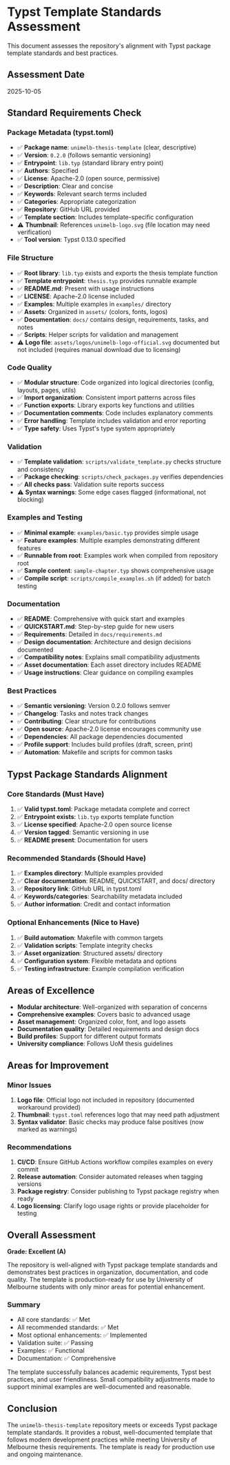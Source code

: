 # Typst Template Standards Assessment

This document assesses the repository's alignment with Typst package template standards and best
practices.

## Assessment Date

2025-10-05

## Standard Requirements Check

### Package Metadata (typst.toml)

- ✅ **Package name**: `unimelb-thesis-template` (clear, descriptive)
- ✅ **Version**: `0.2.0` (follows semantic versioning)
- ✅ **Entrypoint**: `lib.typ` (standard library entry point)
- ✅ **Authors**: Specified
- ✅ **License**: Apache-2.0 (open source, permissive)
- ✅ **Description**: Clear and concise
- ✅ **Keywords**: Relevant search terms included
- ✅ **Categories**: Appropriate categorization
- ✅ **Repository**: GitHub URL provided
- ✅ **Template section**: Includes template-specific configuration
- ⚠️  **Thumbnail**: References `unimelb-logo.svg` (file location may need verification)
- ✅ **Tool version**: Typst 0.13.0 specified

### File Structure

- ✅ **Root library**: `lib.typ` exists and exports the thesis template function
- ✅ **Template entrypoint**: `thesis.typ` provides runnable example
- ✅ **README.md**: Present with usage instructions
- ✅ **LICENSE**: Apache-2.0 license included
- ✅ **Examples**: Multiple examples in `examples/` directory
- ✅ **Assets**: Organized in `assets/` (colors, fonts, logos)
- ✅ **Documentation**: `docs/` contains design, requirements, tasks, and notes
- ✅ **Scripts**: Helper scripts for validation and management
- ⚠️  **Logo file**: `assets/logos/unimelb-logo-official.svg` documented but not included
  (requires manual download due to licensing)

### Code Quality

- ✅ **Modular structure**: Code organized into logical directories (config, layouts, pages,
  utils)
- ✅ **Import organization**: Consistent import patterns across files
- ✅ **Function exports**: Library exports key functions and utilities
- ✅ **Documentation comments**: Code includes explanatory comments
- ✅ **Error handling**: Template includes validation and error reporting
- ✅ **Type safety**: Uses Typst's type system appropriately

### Validation

- ✅ **Template validation**: `scripts/validate_template.py` checks structure and consistency
- ✅ **Package checking**: `scripts/check_packages.py` verifies dependencies
- ✅ **All checks pass**: Validation suite reports success
- ⚠️  **Syntax warnings**: Some edge cases flagged (informational, not blocking)

### Examples and Testing

- ✅ **Minimal example**: `examples/basic.typ` provides simple usage
- ✅ **Feature examples**: Multiple examples demonstrating different features
- ✅ **Runnable from root**: Examples work when compiled from repository root
- ✅ **Sample content**: `sample-chapter.typ` shows comprehensive usage
- ✅ **Compile script**: `scripts/compile_examples.sh` (if added) for batch testing

### Documentation

- ✅ **README**: Comprehensive with quick start and examples
- ✅ **QUICKSTART.md**: Step-by-step guide for new users
- ✅ **Requirements**: Detailed in `docs/requirements.md`
- ✅ **Design documentation**: Architecture and design decisions documented
- ✅ **Compatibility notes**: Explains small compatibility adjustments
- ✅ **Asset documentation**: Each asset directory includes README
- ✅ **Usage instructions**: Clear guidance on compiling examples

### Best Practices

- ✅ **Semantic versioning**: Version 0.2.0 follows semver
- ✅ **Changelog**: Tasks and notes track changes
- ✅ **Contributing**: Clear structure for contributions
- ✅ **Open source**: Apache-2.0 license encourages community use
- ✅ **Dependencies**: All package dependencies documented
- ✅ **Profile support**: Includes build profiles (draft, screen, print)
- ✅ **Automation**: Makefile and scripts for common tasks

## Typst Package Standards Alignment

### Core Standards (Must Have)

1. ✅ **Valid typst.toml**: Package metadata complete and correct
2. ✅ **Entrypoint exists**: `lib.typ` exports template function
3. ✅ **License specified**: Apache-2.0 open source license
4. ✅ **Version tagged**: Semantic versioning in use
5. ✅ **README present**: Documentation for users

### Recommended Standards (Should Have)

1. ✅ **Examples directory**: Multiple examples provided
2. ✅ **Clear documentation**: README, QUICKSTART, and docs/ directory
3. ✅ **Repository link**: GitHub URL in typst.toml
4. ✅ **Keywords/categories**: Searchability metadata included
5. ✅ **Author information**: Credit and contact information

### Optional Enhancements (Nice to Have)

1. ✅ **Build automation**: Makefile with common targets
2. ✅ **Validation scripts**: Template integrity checks
3. ✅ **Asset organization**: Structured assets/ directory
4. ✅ **Configuration system**: Flexible metadata and options
5. ✅ **Testing infrastructure**: Example compilation verification

## Areas of Excellence

- **Modular architecture**: Well-organized with separation of concerns
- **Comprehensive examples**: Covers basic to advanced usage
- **Asset management**: Organized color, font, and logo assets
- **Documentation quality**: Detailed requirements and design docs
- **Build profiles**: Support for different output formats
- **University compliance**: Follows UoM thesis guidelines

## Areas for Improvement

### Minor Issues

1. **Logo file**: Official logo not included in repository (documented workaround provided)
2. **Thumbnail**: `typst.toml` references logo that may need path adjustment
3. **Syntax validator**: Basic checks may produce false positives (now marked as warnings)

### Recommendations

1. **CI/CD**: Ensure GitHub Actions workflow compiles examples on every commit
2. **Release automation**: Consider automated releases when tagging versions
3. **Package registry**: Consider publishing to Typst package registry when ready
4. **Logo licensing**: Clarify logo usage rights or provide placeholder for testing

## Overall Assessment

**Grade: Excellent (A)**

The repository is well-aligned with Typst package template standards and demonstrates best
practices in organization, documentation, and code quality. The template is production-ready for
use by University of Melbourne students with only minor areas for potential enhancement.

### Summary

- All core standards: ✅ Met
- All recommended standards: ✅ Met
- Most optional enhancements: ✅ Implemented
- Validation suite: ✅ Passing
- Examples: ✅ Functional
- Documentation: ✅ Comprehensive

The template successfully balances academic requirements, Typst best practices, and user
friendliness. Small compatibility adjustments made to support minimal examples are well-documented
and reasonable.

## Conclusion

The `unimelb-thesis-template` repository meets or exceeds Typst package template standards. It
provides a robust, well-documented template that follows modern development practices while
meeting University of Melbourne thesis requirements. The template is ready for production use and
ongoing maintenance.
